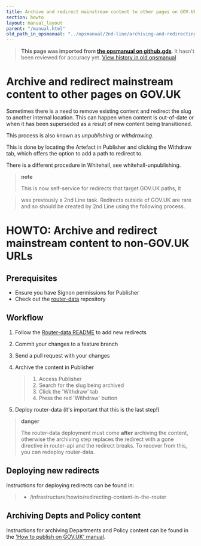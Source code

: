 ```yaml
---
title: Archive and redirect mainstream content to other pages on GOV.UK
section: howto
layout: manual_layout
parent: "/manual.html"
old_path_in_opsmanual: "../opsmanual/2nd-line/archiving-and-redirecting-content.md"
---
```




> **This page was imported from [the opsmanual on github.gds](https://github.gds/gds/opsmanual)**.
It hasn't been reviewed for accuracy yet.
[View history in old opsmanual](https://github.gds/gds/opsmanual/tree/master/2nd-line/archiving-and-redirecting-content.md)


# Archive and redirect mainstream content to other pages on GOV.UK

Sometimes there is a need to remove existing content and redirect the
slug to another internal location. This can happen when content is
out-of-date or when it has been superseded as a result of new content
being transitioned.

This process is also known as *unpublishing* or *withdrawing*.

This is done by locating the Artefact in Publisher and clicking the
Withdraw tab, which offers the option to add a path to redirect to.

There is a different procedure in Whitehall, see whitehall-unpublishing.

> **note**
>
> This is now self-service for redirects that target GOV.UK paths, it

> was previously a 2nd Line task. Redirects outside of GOV.UK are rare
> and so should be created by 2nd Line using the following process.

# HOWTO: Archive and redirect mainstream content to non-GOV.UK URLs

## Prerequisites

-   Ensure you have Signon permissions for Publisher
-   Check out the [router-data](https://github.gds/gds/router-data)
    repository

## Workflow

1)  Follow the [Router-data
    README](https://github.gds/gds/router-data#router-data) to add new
    redirects
2)  Commit your changes to a feature branch
3)  Send a pull request with your changes
4)  Archive the content in Publisher

    > 1)  Access Publisher
    > 2)  Search for the slug being archived
    > 3)  Click the 'Withdraw' tab
    > 4)  Press the red 'Withdraw' button

5)  Deploy router-data (it's important that this is the last step!)

> **danger**
>
> The router-data deployment must come **after** archiving the content,
> otherwise the archiving step replaces the redirect with a gone
> directive in router-api and the redirect breaks. To recover from this,
> you can redeploy router-data.

## Deploying new redirects

Instructions for deploying redirects can be found in:

> -   /infrastructure/howto/redirecting-content-in-the-router

## Archiving Depts and Policy content

Instructions for archiving Departments and Policy content can be found
in the ['How to publish on GOV.UK'
manual](https://www.gov.uk/guidance/how-to-publish-on-gov-uk/unpublishing-and-archiving).

